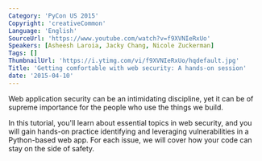 ```yaml
---
Category: 'PyCon US 2015'
Copyright: 'creativeCommon'
Language: 'English'
SourceUrl: 'https://www.youtube.com/watch?v=f9XVNIeRxUo'
Speakers: [Asheesh Laroia, Jacky Chang, Nicole Zuckerman]
Tags: []
ThumbnailUrl: 'https://i.ytimg.com/vi/f9XVNIeRxUo/hqdefault.jpg'
Title: 'Getting comfortable with web security: A hands-on session'
date: '2015-04-10'
---
```

Web application security can be an intimidating discipline, yet it can be of supreme importance for the people who use the things we build.

In this tutorial, you'll learn about essential topics in web security, and you will gain hands-on practice identifying and leveraging vulnerabilities in a Python-based web app. For each issue, we will cover how your code can stay on the side of safety.


